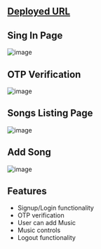 ## [Deployed URL](https://music-player-tau-two.vercel.app/)

## Sing In Page 

![image](https://user-images.githubusercontent.com/103938174/216248936-44cb6dc9-908a-4fd9-871c-69c6a3596ee0.png)



## OTP Verification 
![image](https://user-images.githubusercontent.com/103938174/216249080-07ba45f2-3ce7-4a81-9180-23f09c73d0bf.png)


## Songs Listing Page 
![image](https://user-images.githubusercontent.com/103938174/216249407-95f606ad-c0d2-4d90-b890-c2b2878b7ee7.png)



## Add Song 
![image](https://user-images.githubusercontent.com/103938174/216249528-d3d4fa61-1671-484d-897d-6aa906ed748f.png)

## Features
- Signup/Login functionality
- OTP verification
- User can add Music
- Music controls
- Logout functionality
